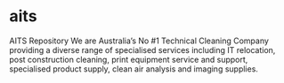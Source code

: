 # aits
AITS Repository
We are Australia’s No #1 Technical Cleaning Company providing a diverse range of specialised services including IT relocation, post construction cleaning, print equipment service and support, specialised product supply, clean air analysis and imaging supplies.
